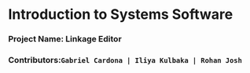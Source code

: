 # Introduction to Systems Software
### Project Name: Linkage Editor
### Contributors:```Gabriel Cardona | Iliya Kulbaka | Rohan Josh```
